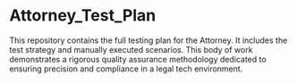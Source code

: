 # Attorney_Test_Plan
This repository contains the full testing plan for the Attorney. It includes the test strategy and manually executed scenarios. This body of work demonstrates a rigorous quality assurance methodology dedicated to ensuring precision and compliance in a legal tech environment.
